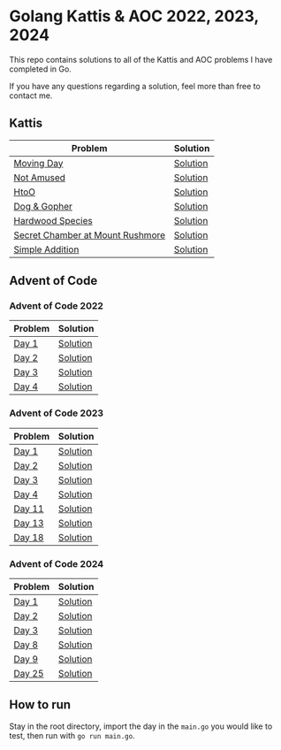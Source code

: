 # Golang Kattis & AOC 2022, 2023, 2024

This repo contains solutions to all of the Kattis and AOC problems I have completed in Go.

If you have any questions regarding a solution, feel more than free to contact me.

## Kattis

| Problem                                                                            | Solution                                                  |
| ---------------------------------------------------------------------------------- | --------------------------------------------------------- |
| [Moving Day ](https://open.kattis.com/problems/movingday)                          | [Solution](MovingDay/MovingDay.go)                        |
| [Not Amused](https://open.kattis.com/problems/notamused)                           | [Solution](NotAmused/NotAmused.go)                        |
| [HtoO](https://open.kattis.com/problems/htoo)                                      | [Solution](HtoO/HtoO.go)                                  |
| [Dog & Gopher](https://open.kattis.com/problems/doggopher)                         | [Solution](Dog&Gopher/Dog%26Gopher.go)                    |
| [Hardwood Species](https://open.kattis.com/problems/hardwoodspecies)               | [Solution](HardwoodSpecies/HardwoodSpecies.go)            |
| [Secret Chamber at Mount Rushmore](https://open.kattis.com/problems/secretchamber) | [Solution](SecretChamber/SecretChamberatMountRushmore.go) |
| [Simple Addition](https://open.kattis.com/problems/simpleaddition)                 | [Solution](SimpleAddition/SimpleAddition.go)              |

## Advent of Code

### Advent of Code 2022

| Problem                                       | Solution                                           |
| --------------------------------------------- | -------------------------------------------------- |
| [Day 1 ](https://adventofcode.com/2022/day/1) | [Solution](AOC2022-Day1/Calorie%20Counting.go)     |
| [Day 2 ](https://adventofcode.com/2022/day/2) | [Solution](AOC2022-Day2/RockPaperScissors.go)      |
| [Day 3 ](https://adventofcode.com/2022/day/3) | [Solution](AOC2022-Day3/RucksackReorganization.go) |
| [Day 4 ](https://adventofcode.com/2022/day/4) | [Solution](AOC2022-Day4/CampCleanup.go)            |

### Advent of Code 2023

| Problem                                       | Solution                         |
| --------------------------------------------- | -------------------------------- |
| [Day 1](https://adventofcode.com/2023/day/1) | [Solution](AOC2023-Day1/Day1.go) |
| [Day 2](https://adventofcode.com/2023/day/2) | [Solution](AOC2023-Day2/Cube.go) |
| [Day 3](https://adventofcode.com/2023/day/3) | [Solution](AOC2023-Day3/Gear.go) |
| [Day 4](https://adventofcode.com/2023/day/3) | [Solution](aoc2023/day4/day4.go) |
| [Day 11](https://adventofcode.com/2023/day/3) | [Solution](aoc2023/day11/day11.go) |
| [Day 13](https://adventofcode.com/2023/day/3) | [Solution](aoc2023/day13/day13.go) |
| [Day 18](https://adventofcode.com/2023/day/3) | [Solution](aoc2023/day13/day18.go) |

### Advent of Code 2024

| Problem                                       | Solution                         |
| --------------------------------------------- | -------------------------------- |
| [Day 1](https://adventofcode.com/2024/day/1) | [Solution](aoc2024/day1/day1.go) |
| [Day 2](https://adventofcode.com/2024/day/2) | [Solution](aoc2024/day2/day2.go) |
| [Day 3](https://adventofcode.com/2024/day/3) | [Solution](aoc2024/day3/day3.go) |
| [Day 8](https://adventofcode.com/2024/day/8) | [Solution](aoc2024/day8/day8.go) |
| [Day 9](https://adventofcode.com/2024/day/9) | [Solution](aoc2024/day9/day9.go) |
| [Day 25](https://adventofcode.com/2024/day/25) | [Solution](aoc2024/day25/day25.go) |

## How to run

Stay in the root directory, import the day in the `main.go` you would like to test, then run with `go run main.go`.
